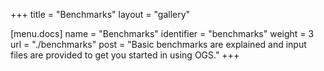 +++
title = "Benchmarks"
layout = "gallery"

[menu.docs]
name = "Benchmarks"
identifier = "benchmarks"
weight = 3
url = "./benchmarks"
post = "Basic benchmarks are explained and input files are provided to get you started in using OGS."
+++

